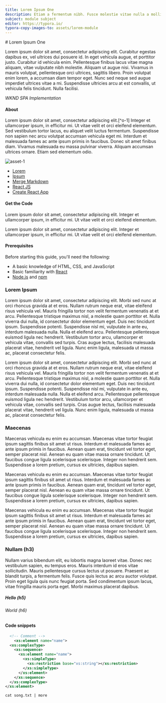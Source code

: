 ```yaml
---
title: Lorem Ipsum One
description: Etiam a fermentum nibh. Fusce molestie vitae nulla a mollis. Quisque lectus neque, faucibus in interdum in, dignissim a enim. Nullam at ex at felis rhoncus sodales
subject: module subject
editor: https://typora.io/
typora-copy-images-to: assets/lorem-module
---
```



#<!--#--> Lorem Ipsum One

Lorem ipsum dolor sit amet, consectetur adipiscing elit. Curabitur egestas dapibus ex, vel ultrices dui posuere id. In eget vehicula augue, et porttitor justo. Curabitur id vehicula enim. Pellentesque finibus lacus vitae magna aliquam, vitae vulputate nibh molestie. Aliquam ut augue nisi. Vivamus in mauris volutpat, pellentesque orci ultrices, sagittis libero. Proin volutpat enim lorem, a accumsan diam tempor eget. Nunc sed neque sed augue imperdiet ultrices vitae a mi. Suspendisse ultricies arcu at est convallis, ut vehicula felis tincidunt. Nulla facilisi.

*WKND SPA Implementation*

<!-- START doctoc -->
<!-- END doctoc -->
<!--{returnToMainTOC}-->

#### About

Lorem ipsum dolor sit amet, consectetur adipiscing elit.[^o-1] Integer et ullamcorper ipsum, in efficitur mi. Ut vitae velit et orci eleifend elementum. Sed vestibulum tortor lacus, eu aliquet velit luctus fermentum. Suspendisse non sapien nec arcu volutpat accumsan vehicula eget mi. Interdum et malesuada fames ac ante ipsum primis in faucibus. Donec sit amet finibus diam. Vivamus malesuada eu massa pulvinar viverra. Aliquam accumsan ultrices ornare. Etiam sed elementum odio.

![asset-1](assets1/lorem-module/asset-1.png)

* [Lorem](https://www.lipsum.com/)
* [Ipsum](https://www.lipsum.com/)
* [Merge Markdown](https://github.com/knennigtri/merge-markdown)
* [React JS](https://reactjs.org/)
* [Create React App](https://create-react-app.dev/)

#### Get the Code

Lorem ipsum dolor sit amet, consectetur adipiscing elit. Integer et ullamcorper ipsum, in efficitur mi. Ut vitae velit et orci eleifend elementum.

Lorem ipsum dolor sit amet, consectetur adipiscing elit. Integer et ullamcorper ipsum, in efficitur mi. Ut vitae velit et orci eleifend elementum.

#### Prerequisites

Before starting this guide, you'll need the following:

* A basic knowledge of HTML, CSS, and JavaScript
* Basic familiarity with [React](https://reactjs.org/tutorial/tutorial.html)
* [Node.js](https://nodejs.org/en/) and [npm](https://www.npmjs.com/)

### Lorem Ipsum

Lorem ipsum dolor sit amet, consectetur adipiscing elit. Morbi sed nunc at orci rhoncus gravida at et eros. Nullam rutrum neque erat, vitae eleifend risus vehicula vel. Mauris fringilla tortor non velit fermentum venenatis at et arcu. Pellentesque tristique maximus nisl, a molestie quam porttitor et. Nulla viverra dui nulla, id consectetur dolor elementum eget. Duis nec tincidunt ipsum. Suspendisse potenti. Suspendisse nisl mi, vulputate in ante eu, interdum malesuada nulla. Nulla et eleifend arcu. Pellentesque pellentesque euismod ligula nec hendrerit. Vestibulum tortor arcu, ullamcorper et vehicula vitae, convallis sed turpis. Cras augue lectus, facilisis malesuada placerat vitae, hendrerit vel ligula. Nunc enim ligula, malesuada ut massa ac, placerat consectetur felis.

Lorem ipsum dolor sit amet, consectetur adipiscing elit. Morbi sed nunc at orci rhoncus gravida at et eros. Nullam rutrum neque erat, vitae eleifend risus vehicula vel. Mauris fringilla tortor non velit fermentum venenatis at et arcu. Pellentesque tristique maximus nisl, a molestie quam porttitor et. Nulla viverra dui nulla, id consectetur dolor elementum eget. Duis nec tincidunt ipsum. Suspendisse potenti. Suspendisse nisl mi, vulputate in ante eu, interdum malesuada nulla. Nulla et eleifend arcu. Pellentesque pellentesque euismod ligula nec hendrerit. Vestibulum tortor arcu, ullamcorper et vehicula vitae, convallis sed turpis. Cras augue lectus, facilisis malesuada placerat vitae, hendrerit vel ligula. Nunc enim ligula, malesuada ut massa ac, placerat consectetur felis.

###  Maecenas

Maecenas vehicula eu enim eu accumsan. Maecenas vitae tortor feugiat ipsum sagittis finibus sit amet ut risus. Interdum et malesuada fames ac ante ipsum primis in faucibus. Aenean quam erat, tincidunt vel tortor eget, semper placerat nisl. Aenean eu quam vitae massa ornare tincidunt. Ut faucibus congue ligula scelerisque scelerisque. Integer non hendrerit sem. Suspendisse a lorem pretium, cursus ex ultricies, dapibus sapien.

Maecenas vehicula eu enim eu accumsan. Maecenas vitae tortor feugiat ipsum sagittis finibus sit amet ut risus. Interdum et malesuada fames ac ante ipsum primis in faucibus. Aenean quam erat, tincidunt vel tortor eget, semper placerat nisl. Aenean eu quam vitae massa ornare tincidunt. Ut faucibus congue ligula scelerisque scelerisque. Integer non hendrerit sem. Suspendisse a lorem pretium, cursus ex ultricies, dapibus sapien.

Maecenas vehicula eu enim eu accumsan. Maecenas vitae tortor feugiat ipsum sagittis finibus sit amet ut risus. Interdum et malesuada fames ac ante ipsum primis in faucibus. Aenean quam erat, tincidunt vel tortor eget, semper placerat nisl. Aenean eu quam vitae massa ornare tincidunt. Ut faucibus congue ligula scelerisque scelerisque. Integer non hendrerit sem. Suspendisse a lorem pretium, cursus ex ultricies, dapibus sapien.

###  Nullam (h3)

Nullam varius bibendum elit, eu lobortis magna laoreet vitae. Donec nec vestibulum sapien, eu tempus eros. Mauris interdum id eros vitae sollicitudin. Mauris pellentesque cursus lectus ut posuere. Praesent ac blandit turpis, a fermentum felis. Fusce quis lectus ac arcu auctor volutpat. Proin eget ligula quis nunc feugiat porta. Sed condimentum ipsum lacus, vitae fringilla mauris porta eget. Morbi maximus placerat dapibus.

##### Hello (h5)

###### World (h6)





#### Code  snippets

```xml
  <!-- Comment -->
    <xs:element name="name">
  <xs:complexType>
    <xs:sequence>
      <xs:element name="name">
        <xs:simpleType>
          <xs:restriction base="xs:string"></xs:restriction>
        </xs:simpleType>
      </xs:element>
    </xs:sequence>
  </xs:complexType>
</xs:element>
```

```shell
cat song.txt | more
```